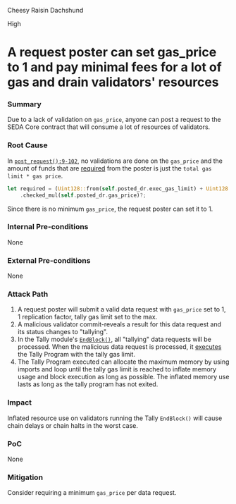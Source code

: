 Cheesy Raisin Dachshund

High

# A request poster can set gas_price to 1 and pay minimal fees for a lot of gas and drain validators' resources

### Summary

Due to a lack of validation on `gas_price`, anyone can post a request to the SEDA Core contract that will consume a lot
of resources of validators.

### Root Cause

In [`post_request():9-102`](https://github.com/sherlock-audit/2024-12-seda-protocol/blob/main/seda-chain-contracts/contract/src/msgs/data_requests/execute/post_request.rs#L9-L102), no validations are done on the `gas_price` and the amount of funds that are [required](https://github.com/sherlock-audit/2024-12-seda-protocol/blob/main/seda-chain-contracts/contract/src/msgs/data_requests/execute/post_request.rs#L32-L33) from the
poster is just the `total gas limit * gas price`.

```rust
let required = (Uint128::from(self.posted_dr.exec_gas_limit) + Uint128::from(self.posted_dr.tally_gas_limit))
    .checked_mul(self.posted_dr.gas_price)?;
```

Since there is no minimum `gas_price`, the request poster can set it to 1.

### Internal Pre-conditions
None


### External Pre-conditions
None


### Attack Path
1. A request poster will submit a valid data request with `gas_price` set to 1, 1 replication factor, tally gas limit set to the max.
2. A malicious validator commit-reveals a result for this data request and its status changes to "tallying".
3. In the Tally module's [`EndBlock()`](https://github.com/sherlock-audit/2024-12-seda-protocol/blob/main/seda-chain/x/tally/keeper/endblock.go#L22-L41), all "tallying" data requests will be processed. When the malicious data request is processed, it [executes](https://github.com/sherlock-audit/2024-12-seda-protocol/blob/main/seda-chain/x/tally/keeper/endblock.go#L210) the Tally Program with the tally gas limit. 
4. The Tally Program executed can allocate the maximum memory by using imports and loop until the tally gas limit is reached to inflate
memory usage and block execution as long as possible. The inflated memory use lasts as long as the tally program has not exited.


### Impact

Inflated resource use on validators running the Tally `EndBlock()` will cause chain delays or chain halts in the worst case.


### PoC
None


### Mitigation
Consider requiring a minimum `gas_price` per data request.